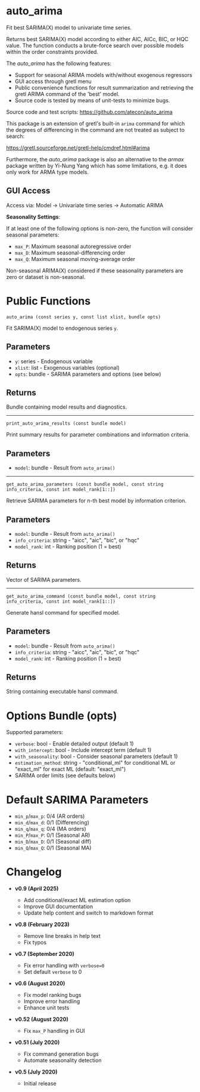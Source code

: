# auto_arima 

Fit best SARIMA(X) model to univariate time series.

Returns best SARIMA(X) model according to either AIC, AICc, BIC, or HQC value. The function conducts a brute-force search over possible models within the order constraints provided.

The *auto_arima* has the following features:

- Support for seasonal ARIMA models with/without exogenous regressors
- GUI access through gretl menu
- Public convenience functions for result summarization and retrieving the gretl ARIMA command of the 'best' model.
- Source code is tested by means of unit-tests to minimize bugs.

Source code and test scripts: https://github.com/atecon/auto_arima

This package is an extension of gretl's built-in `arima` command for which the  degrees of differencing in the command are not treated as subject to search:

https://gretl.sourceforge.net/gretl-help/cmdref.html#arima

Furthermore, the *auto_arima* package is also an alternative to the *armax* package written by Yi-Nung Yang which has some limitations, e.g. it does only work for ARMA type models.


## GUI Access

Access via: Model -> Univariate time series -> Automatic ARIMA

**Seasonality Settings**:

If at least one of the following options is non-zero, the function will consider seasonal parameters:

- `max_P`: Maximum seasonal autoregressive order
- `max_D`: Maximum seasonal-differencing order
- `max_Q`: Maximum seasonal moving-average order

Non-seasonal ARIMA(X) considered if these seasonality parameters are zero or dataset is non-seasonal.


# Public Functions

```
auto_arima (const series y, const list xlist, bundle opts)
```

Fit SARIMA(X) model to endogenous series `y`.

## Parameters

- `y`: series - Endogenous variable
- `xlist`: list - Exogenous variables (optional)
- `opts`: bundle - SARIMA parameters and options (see below)

## Returns

Bundle containing model results and diagnostics.

---

```
print_auto_arima_results (const bundle model)
```

Print summary results for parameter combinations and information criteria.

## Parameters

- `model`: bundle - Result from `auto_arima()`

---

```
get_auto_arima_parameters (const bundle model, const string info_criteria, const int model_rank[1::])
```

Retrieve SARIMA parameters for n-th best model by information criterion.

## Parameters

- `model`: bundle - Result from `auto_arima()`
- `info_criteria`: string - "aicc", "aic", "bic", or "hqc"
- `model_rank`: int - Ranking position (1 = best)

## Returns

Vector of SARIMA parameters.

---

```
get_auto_arima_command (const bundle model, const string info_criteria, const int model_rank[1::])
```

Generate hansl command for specified model.

## Parameters

- `model`: bundle - Result from `auto_arima()`
- `info_criteria`: string - "aicc", "aic", "bic", or "hqc"
- `model_rank`: int - Ranking position (1 = best)

## Returns

String containing executable hansl command.

# Options Bundle (opts)

Supported parameters:

- `verbose`: bool - Enable detailed output (default 1)
- `with_intercept`: bool - Include intercept term (default 1)
- `with_seasonality`: bool - Consider seasonal parameters (default 1)
- `estimation_method`: string - "conditional_ml" for conditional ML or "exact_ml" for exact ML (default: "exact_ml")
- SARIMA order limits (see defaults below)

# Default SARIMA Parameters

- `min_p`/`max_p`: 0/4 (AR orders)
- `min_d`/`max_d`: 0/1 (Differencing)
- `min_q`/`max_q`: 0/4 (MA orders)  
- `min_P`/`max_P`: 0/1 (Seasonal AR)
- `min_D`/`max_D`: 0/1 (Seasonal diff)
- `min_Q`/`max_Q`: 0/1 (Seasonal MA)

# Changelog

* **v0.9 (April 2025)**
    * Add conditional/exact ML estimation option
    * Improve GUI documentation
    * Update help content and switch to markdown format

* **v0.8 (February 2023)**
    * Remove line breaks in help text
    * Fix typos

* **v0.7 (September 2020)**
    * Fix error handling with `verbose=0`
    * Set default `verbose` to 0

* **v0.6 (August 2020)**
    * Fix model ranking bugs
    * Improve error handling
    * Enhance unit tests

* **v0.52 (August 2020)**
    * Fix `max_P` handling in GUI

* **v0.51 (July 2020)**
    * Fix command generation bugs
    * Automate seasonality detection

* **v0.5 (July 2020)**
    * Initial release

